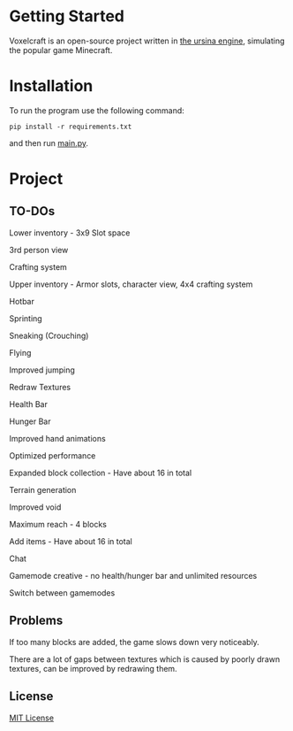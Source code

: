 # Getting Started
Voxelcraft is an open-source project written in [the ursina engine](https://github.com/pokepetter/ursina), simulating the popular game Minecraft.


# Installation
To run the program use the following command:

```pip install -r requirements.txt```

and then run [main.py](https://github.com/CMihai99/nesucraft/blob/main/main.py).


# Project

## TO-DOs

Lower inventory - 3x9 Slot space

3rd person view

Crafting system

Upper inventory - Armor slots, character view, 4x4 crafting system

Hotbar

Sprinting

Sneaking (Crouching)

Flying

Improved jumping

Redraw Textures

Health Bar

Hunger Bar

Improved hand animations

Optimized performance

Expanded block collection - Have about 16 in total

Terrain generation

Improved void

Maximum reach - 4 blocks

Add items - Have about 16 in total

Chat

Gamemode creative - no health/hunger bar and unlimited resources

Switch between gamemodes

## Problems

If too many blocks are added, the game slows down very noticeably.

There are a lot of gaps between textures which is caused by poorly drawn textures,
can be improved by redrawing them.

## License
[MIT License](https://choosealicense.com/licenses/mit/)
